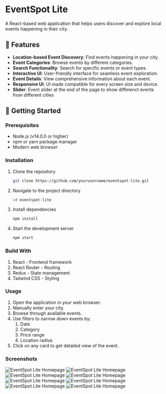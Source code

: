 # EventSpot Lite
A React-based web application that helps users discover and explore local events happening in their city.

## 🌟 Features
- **Location-based Event Discovery**: Find events happening in your city.
- **Event Categories**: Browse events by different categories.
- **Search Functionality**: Search for specific events or event types.
- **Interactive UI**: User-friendly interface for seamless event exploration.
- **Event Details**: View comprehensive information about each event.
- **Responsive UI**: UI made compatible for every screen size and device.
- **Slider**: Event slider at the end of the page to show differenct events from different cities

## 🚀 Getting Started
### Prerequisites
- Node.js (v14.0.0 or higher)
- npm or yarn package manager
- Modern web browser

### Installation
1. Clone the repository
   ```bash
   git clone https://github.com/yourusername/eventspot-lite.git

2. Navigate to the project directory
    ```bash
    cd eventspot-lite

3. Install dependencies
    ```bash
    npm install

4. Start the development server
    ```bash
    npm start

### Build With
1. React - Frontend framework
2. React Router - Routing
3. Redux - State management
4. Tailwind CSS - Styling

### Usage
1. Open the application in your web browser.
2. Manually enter your city.
3. Browse through available events.
4. Use filters to narrow down events by:
    1. Date
    2. Category
    3. Price range
    4. Location radius
5. Click on any card to get detailed view of the event.

### Screenshots
![EventSpot Lite Homepage](/images/ss1.png)
![EventSpot Lite Homepage](/images/ss2.png)
![EventSpot Lite Homepage](/images/ss3.png)
![EventSpot Lite Homepage](/images/ss4.png)
![EventSpot Lite Homepage](/images/ss5.png)
![EventSpot Lite Homepage](/images/ss6.png)
![EventSpot Lite Homepage](/images/ss7.png)
![EventSpot Lite Homepage](/images/ss8.png)




